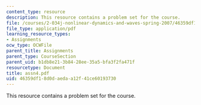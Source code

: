 ```yaml
---
content_type: resource
description: This resource contains a problem set for the course.
file: /courses/2-034j-nonlinear-dynamics-and-waves-spring-2007/46359df18d0daedaa12f41ce60193730_assn4.pdf
file_type: application/pdf
learning_resource_types:
- Assignments
ocw_type: OCWFile
parent_title: Assignments
parent_type: CourseSection
parent_uid: b1db8e21-3b84-28ee-35a5-bfa3f2fa471f
resourcetype: Document
title: assn4.pdf
uid: 46359df1-8d0d-aeda-a12f-41ce60193730
---
```

This resource contains a problem set for the course.

